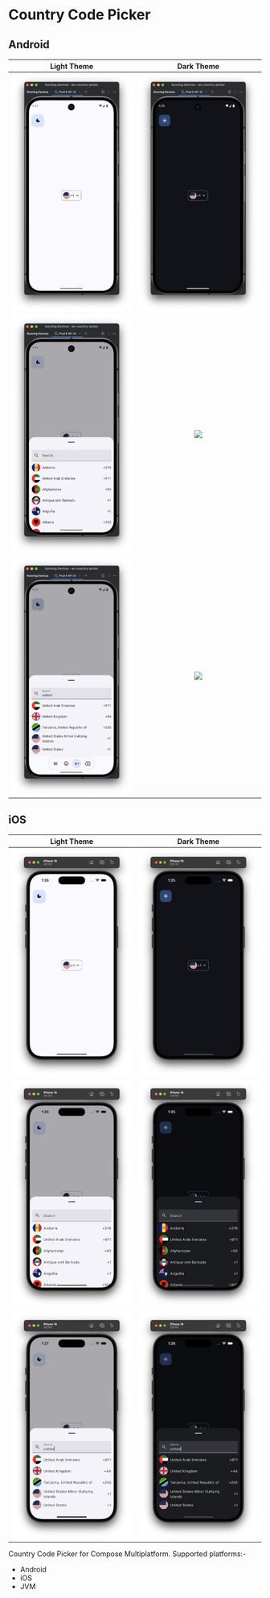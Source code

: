 # Country Code Picker

## Android
|              Light Theme               |              Dark Theme               |
|:--------------------------------------:|:-------------------------------------:|
| ![](./assets/Android_light_closed.png) | ![](./assets/Android_dark_closed.png) |
| ![](./assets/Android_light_drawer.png) | ![](./assets/Android_dark_search.png) |
| ![](./assets/Android_light_search.png) | ![](./assets/Android_dark_drawer.png) |

## iOS
|              Light Theme              |              Dark Theme              |
|:-------------------------------------:|:------------------------------------:|
| ![](./assets/IPhone_light_closed.png) | ![](./assets/IPhone_dark_closed.png) |
| ![](./assets/IPhone_light_drawer.png) | ![](./assets/IPhone_dark_drawer.png) |
| ![](./assets/IPhone_light_search.png) | ![](./assets/IPhone_dark_search.png) |

Country Code Picker for Compose Multiplatform. Supported platforms:-
- Android
- iOS
- JVM